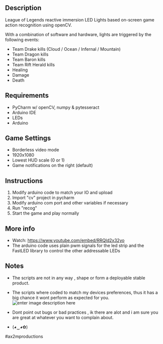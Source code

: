 
## Description

League of Legends reactive immersion LED Lights based on-screen game action recognition using openCV.

With a combination of software and hardware, lights are triggered by the following events:
  * Team Drake kills (Cloud / Ocean / Infernal / Mountain)
  * Team Dragon kills
  * Team Baron kills
  * Team Rift Herald kills
  * Healing
  * Damage
  * Death


## Requirements
* PyCharm w/ openCV, numpy & pytesseract
* Arduino IDE
* LEDs 
* Arduino 


## Game Settings

* Borderless video mode
* 1920x1080
* Lowest HUD scale (0 or 1)
* Game notifications on the right (default)


## Instructions
1. Modify arduino code to match your IO and upload
2. Import "cv" project in pycharm
3. Modify arduino com port and other variables if necessary  
4. Run "recog"
5. Start the game and play normally 


## More info

* Watch: https://www.youtube.com/embed/RRQId2x32yo
* The arduino code uses plain pwm signals for the led strip and the FastLED library to control the other addressable LEDs 


## Notes

* The scripts are not in any way , shape or form a deployable stable product.
* The scripts where coded to match my devices preferences, thus it has a big chance it wont perform as expected for you.
![enter image description here](https://i.redd.it/63hule73jam01.jpg)
 * Dont point out bugs or bad practices , ik there are alot and i am sure you are great at whatever you want to complain about.

* (◕‿◕✿)



#ax2mproductions

